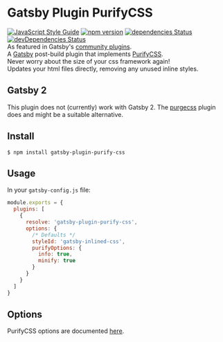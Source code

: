# Gatsby Plugin PurifyCSS
[![JavaScript Style Guide](https://img.shields.io/badge/code_style-standard-brightgreen.svg)](https://standardjs.com)
 [![npm version](https://badge.fury.io/js/gatsby-plugin-purify-css.svg)](https://badge.fury.io/js/gatsby-plugin-purify-css) [![dependencies Status](https://david-dm.org/rongierlach/gatsby-plugin-purify-css/status.svg)](https://david-dm.org/rongierlach/gatsby-plugin-purify-css) [![devDependencies Status](https://david-dm.org/rongierlach/gatsby-plugin-purify-css/dev-status.svg)](https://david-dm.org/rongierlach/gatsby-plugin-purify-css?type=dev)  
As featured in Gatsby's [community plugins](https://www.gatsbyjs.org/docs/plugins/#community-plugins).  
A [Gatsby](https://github.com/gatsbyjs/gatsby) post-build plugin that implements [PurifyCSS](https://github.com/purifycss/purifycss).  
Never worry about the size of your css framework again!  
Updates your html files directly, removing any unused inline styles.

## Gatsby 2

This plugin does not (currently) work with Gatsby 2. The
[purgecss](https://www.gatsbyjs.org/packages/gatsby-plugin-purgecss/) plugin
does and might be a suitable alternative.

## Install
`$ npm install gatsby-plugin-purify-css`

## Usage
In your `gatsby-config.js` file:
```javascript
module.exports = {
  plugins: [
    {
      resolve: 'gatsby-plugin-purify-css',
      options: {
        /* Defaults */
        styleId: 'gatsby-inlined-css',
        purifyOptions: {
          info: true,
          minify: true
        }
      }
    }
  ]
}
```

## Options
PurifyCSS options are documented [here](https://github.com/purifycss/purifycss#the-optional-options-argument).
